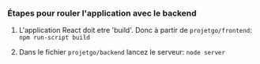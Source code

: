### Étapes pour rouler l'application avec le backend
1. L'application React doit etre 'build'. Donc à partir de `projetgo/frontend`:
    `npm run-script build`
    
2. Dans le fichier `projetgo/backend` lancez le serveur:
    `node server`
    
